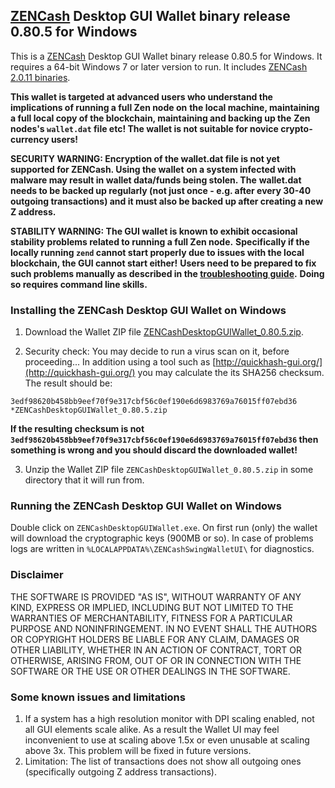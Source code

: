 ## [ZENCash](https://zensystem.io/) Desktop GUI Wallet binary release 0.80.5 for Windows

This is a [ZENCash](https://zensystem.io/) Desktop GUI Wallet binary release 0.80.5 for Windows. 
It requires a 64-bit Windows 7 or later version to run. It includes [ZENCash 2.0.11 binaries](https://github.com/ZencashOfficial/zen/releases/tag/v2.0.11). 

**This wallet is targeted at advanced users who understand the implications of running a full Zen node on**
**the local machine, maintaining a full local copy of the blockchain, maintaining and backing up the**
**Zen nodes's `wallet.dat` file etc! The wallet is not suitable for novice crypto-currency users!**

**SECURITY WARNING: Encryption of the wallet.dat file is not yet supported for ZENCash. Using the wallet** 
**on a system infected with malware may result in wallet data/funds being stolen. The**
**wallet.dat needs to be backed up regularly (not just once - e.g. after every 30-40**
**outgoing transactions) and it must also be backed up after creating a new Z address.**

**STABILITY WARNING: The GUI wallet is known to exhibit occasional stability problems related to running a full Zen node.**
**Specifically if the locally running `zend` cannot start properly due to issues with the local blockchain, the GUI cannot start either!**
**Users need to be prepared to fix such problems manually as described in the [troubleshooting guide](TroubleshootingGuide.md).**
**Doing so requires command line skills.**


### Installing the ZENCash Desktop GUI Wallet on Windows

1. Download the Wallet ZIP file 
[ZENCashDesktopGUIWallet_0.80.5.zip](https://github.com/ZencashOfficial/zencash-swing-wallet-ui/releases/download/0.80.5/ZENCashDesktopGUIWallet_0.80.5.zip). 

2. Security check: You may decide to run a virus scan on it, before proceeding... In addition using a tool 
such as [http://quickhash-gui.org/](http://quickhash-gui.org/) you may calculate the its SHA256 checksum. The 
result should be:
```
3edf98620b458bb9eef70f9e317cbf56c0ef190e6d6983769a76015ff07ebd36 *ZENCashDesktopGUIWallet_0.80.5.zip
```
**If the resulting checksum is not `3edf98620b458bb9eef70f9e317cbf56c0ef190e6d6983769a76015ff07ebd36` then**
**something is wrong and you should discard the downloaded wallet!**

3. Unzip the Wallet ZIP file `ZENCashDesktopGUIWallet_0.80.5.zip` in some directory that it will run from.
   
### Running the ZENCash Desktop GUI Wallet on Windows

Double click on `ZENCashDesktopGUIWallet.exe`. On first run (only) the wallet will download the cryptographic keys 
(900MB or so). In case of problems logs are written in `%LOCALAPPDATA%\ZENCashSwingWalletUI\` for diagnostics.


### Disclaimer

THE SOFTWARE IS PROVIDED "AS IS", WITHOUT WARRANTY OF ANY KIND, EXPRESS OR
IMPLIED, INCLUDING BUT NOT LIMITED TO THE WARRANTIES OF MERCHANTABILITY,
FITNESS FOR A PARTICULAR PURPOSE AND NONINFRINGEMENT. IN NO EVENT SHALL THE
AUTHORS OR COPYRIGHT HOLDERS BE LIABLE FOR ANY CLAIM, DAMAGES OR OTHER
LIABILITY, WHETHER IN AN ACTION OF CONTRACT, TORT OR OTHERWISE, ARISING FROM,
OUT OF OR IN CONNECTION WITH THE SOFTWARE OR THE USE OR OTHER DEALINGS IN THE
SOFTWARE.

### Some known issues and limitations
1. If a system has a high resolution monitor with DPI scaling enabled, not all GUI elements scale alike.
As a result the Wallet UI may feel inconvenient to use at scaling above 1.5x or even unusable at scaling above 3x.
This problem will be fixed in future versions.
1. Limitation: The list of transactions does not show all outgoing ones (specifically outgoing Z address 
transactions).  
